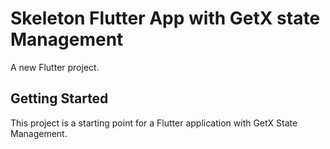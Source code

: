 # Skeleton Flutter App with GetX state Management

A new Flutter project.

## Getting Started

This project is a starting point for a Flutter application with GetX State Management.

